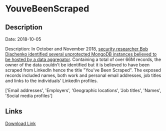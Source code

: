# YouveBeenScraped

## Description

Date: 2018-10-05

Description:
In October and November 2018, <a href="https://blog.hackenproof.com/industry-news/new-report-unknown-data-scraper-breach/" target="_blank" rel="noopener">security researcher Bob Diachenko identified several unprotected MongoDB instances believed to be hosted by a data aggregator</a>. Containing a total of over 66M records, the owner of the data couldn't be identified but it is believed to have been scraped from LinkedIn hence the title &quot;You've Been Scraped&quot;. The exposed records included names, both work and personal email addresses, job titles and links to the individuals' LinkedIn profiles.


['Email addresses', 'Employers', 'Geographic locations', 'Job titles', 'Names', 'Social media profiles']

## Links

[Download Link](https://link-to.net/1229997/120.17355719477175/dynamic/?r=aHR0cHM6Ly93d3cubWVkaWFmaXJlLmNvbS92aWV3L3JBa2xYTDh3d29qa0FnSS8vZmlsZQ==)